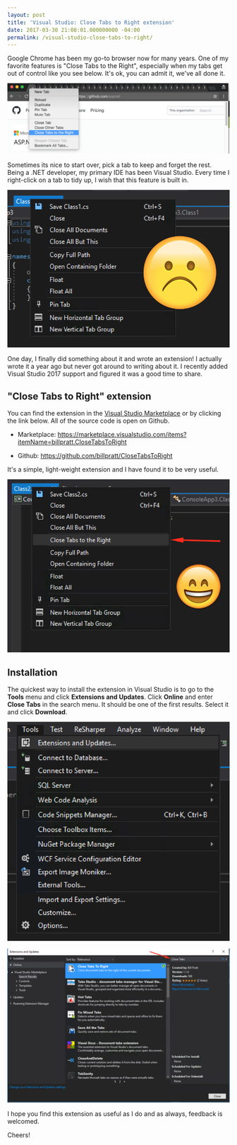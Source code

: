 ```yaml
---
layout: post
title: 'Visual Studio: Close Tabs to Right extension'
date: 2017-03-30 21:08:01.000000000 -04:00
permalink: /visual-studio-close-tabs-to-right/
---
```


Google Chrome has been my go-to browser now for many years. One of my favorite features is "Close Tabs to the Right", especially when my tabs get out of control like you see below. It's ok, you can admit it, we've all done it.

![](/assets/images/2017/03/sc1-2.png)

Sometimes its nice to start over, pick a tab to keep and forget the rest. Being a .NET developer, my primary IDE has been Visual Studio. Every time I right-click on a tab to tidy up, I wish that this feature is built in. 

![](/assets/images/2017/03/sc2-1.png)

One day, I finally did something about it and wrote an extension! I actually wrote it a year ago but never got around to writing about it. I recently added Visual Studio 2017 support and figured it was a good time to share.

## "Close Tabs to Right" extension

You can find the extension in the <a href="https://marketplace.visualstudio.com/items?itemName=billpratt.CloseTabsToRight" target="_blank">Visual Studio Marketplace</a> or by clicking the link below. All of the source code is open on Github.

* Marketplace: <a href="https://marketplace.visualstudio.com/items?itemName=billpratt.CloseTabsToRight" target="_blank">https://marketplace.visualstudio.com/items?itemName=billpratt.CloseTabsToRight</a>

* Github: <a href="https://github.com/billpratt/CloseTabsToRight" target="_blank">https://github.com/billpratt/CloseTabsToRight</a>

It's  a simple, light-weight extension and I have found it to be very useful.

![](/assets/images/2017/03/sc3-2.png)

## Installation
The quickest way to install the extension in Visual Studio is to go to the **Tools** menu and click **Extensions and Updates**. Click **Online** and enter **Close Tabs** in the search menu. It should be one of the first results. Select it and click **Download**. 

![](/assets/images/2017/03/sc4-1.png)

![](/assets/images/2017/03/sc5-1.png)

I hope you find this extension as useful as I do and as always, feedback is welcomed.

Cheers!










